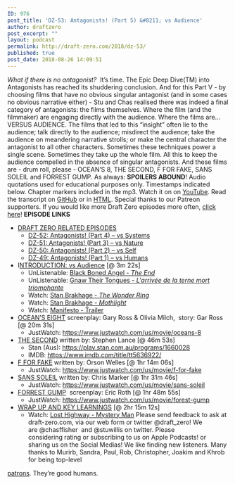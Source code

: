 ```yaml
---
ID: 976
post_title: 'DZ-53: Antagonists! (Part 5) &#8211; vs Audience'
author: draftzero
post_excerpt: ""
layout: podcast
permalink: http://draft-zero.com/2018/dz-53/
published: true
post_date: 2018-08-26 14:09:51
---
```

*What if there is no antagonist?<span class="Apple-converted-space"> </span>* It’s time. The Epic Deep Dive(TM) into Antagonists has reached its shuddering conclusion. And for this Part V - by choosing films that have no obvious singular antagonist (and in some cases no obvious narrative either) - Stu and Chas realised there was indeed a final category of antagonists: the films themselves. Where the film (and the filmmaker) are engaging directly with the audience. Where the films are... VERSUS AUDIENCE. The films that led to this “insight” often lie to the audience; talk directly to the audience; misdirect the audience; take the audience on meandering narrative strolls; or make the central character the antagonist to all other characters. Sometimes these techniques power a single scene. Sometimes they take up the whole film. All this to keep the audience compelled in the absence of singular antagonists. And these films are - drum roll, please - OCEAN’S 8, THE SECOND, F FOR FAKE, SANS SOLEIL and FORREST GUMP. As always: **SPOILERS ABOUND**! Audio quotations used for educational purposes only. Timestamps indicated below. Chapter markers included in the mp3. Watch it on on [YouTube][1]. Read the transcript on [GitHub][2] or in [HTML][3]. Special thanks to our Patreon supporters. If you would like more Draft Zero episodes more often, [click here][4]! **EPISODE LINKS** 
*   <span style="text-decoration: underline;">DRAFT ZERO RELATED EPISODES</span> 
    *   [DZ-52: Antagonists! (Part 4) – vs Systems][5]
    *   [DZ-51: Antagonists! (Part 3) – vs Nature][6]
    *   [DZ-50: Antagonists! (Part 2) – vs Self][7]
    *   [DZ-49: Antagonists! (Part 1) – vs Humans][8]
*   I<span style="text-decoration: underline;">NTRODUCTION: vs Audience</span> [@ 3m 22s] 
    *   UnListenable: [Black Boned Angel - *The End*][9]
    *   UnListenable: [Gnaw Their Tongues - *L'arrivée de la terne mort triomphante*][10]
    *   Watch: [Stan Brakhage - *The Wonder Ring*][11]
    *   Watch: [Stan Brakhage - *Mothlight*][12]
    *   Watch: [Manifesto - Trailer][13]
*   <span style="text-decoration: underline;">OCEAN’S EIGHT</span> screenplay: Gary Ross & Olivia Milch,<span class="Apple-converted-space">  </span>story: Gar Ross [@ 20m 31s] 
    *   JustWatch: <https://www.justwatch.com/us/movie/oceans-8>
*   <span style="text-decoration: underline;">THE SECOND</span> written by: Stephen Lance [@ 46m 53s] 
    *   Stan (Aus): <https://play.stan.com.au/programs/1660028>
    *   IMDB: <https://www.imdb.com/title/tt5636922/><span class="Apple-converted-space"> </span>
*   <span style="text-decoration: underline;">F FOR FAKE</span> written by: Orson Welles [@ 1hr 14m 06s] 
    *   JustWatch: <https://www.justwatch.com/us/movie/f-for-fake>
*   <span style="text-decoration: underline;">SANS SOLEIL</span> written by: Chris Marker [@ 1hr 31m 46s] 
    *   JustWatch: <https://www.justwatch.com/us/movie/sans-soleil>
*   <span style="text-decoration: underline;">FORREST GUMP</span><span class="Apple-converted-space">  </span>screenplay: Eric Roth [@ 1hr 48m 55s] 
    *   JustWatch: <https://www.justwatch.com/us/movie/forest-gump>
*   <span style="text-decoration: underline;">WRAP UP AND KEY LEARNINGS</span> [@ 2hr 15m 12s] 
    *   Watch: [Lost Highway - Mystery Man][14] Please send feedback to ask at draft-zero.com, via our web form or twitter @draft_zero! We are @chasffisher  and @stuwillis on twitter. Please considering rating or subscribing to us on Apple Podcasts! or sharing us on the Social Medias! We like finding new listeners. Many thanks to Murirb, Sandra, Paul, Rob, Christopher, Joakim and Khrob for being top-level 

[patrons][4]. They’re good humans.

 [1]: https://youtu.be/L_N1aIFnaIc
 [2]: https://github.com/Draft-Zero-Podcast/dz-transcripts
 [3]: http://draft-zero.com/transcripts/
 [4]: https://www.patreon.com/draftzero
 [5]: http://draft-zero.com/2018/dz-52/
 [6]: http://draft-zero.com/2018/dz-51/
 [7]: http://draft-zero.com/2018/dz-50/
 [8]: http://draft-zero.com/2018/dz-49/
 [9]: https://www.youtube.com/watch?v=lwcWgDyY5oM&list=PLPGFVIHeG_8eCvxEhfdAcEsN_nUyNGddA
 [10]: https://crucialblast.bandcamp.com/album/l-arriv-e-de-la-terne-mort-triomphante
 [11]: https://www.youtube.com/watch?v=uD7uqs4y7tQ&t=69s
 [12]: https://www.youtube.com/watch?v=S5P5vkegmvU&t=15s
 [13]: https://www.youtube.com/watch?v=sOA6ramO1aw
 [14]: https://www.youtube.com/watch?v=qZowK0NAvig